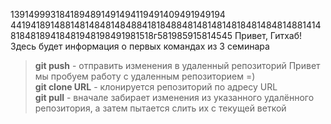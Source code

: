 1391499931841894891491494119491409491949194
4419418914881481484814848841818488481481481481848148481488141481848189418481948198491981518г581985915814545
Привет, Гитхаб! Здесь будет информация о первых командах из 3 семинара
> **git push** - отправить изменения в удаленный репозиторий 
Привет мы пробуем работу с удаленным репозиторием =)  
> **git clone URL** - клонируется репозиторий по адресу URL   
> **git pull** - вначале забирает изменения из указанного удалённого репозитория, а затем пытается слить их с текущей веткой
